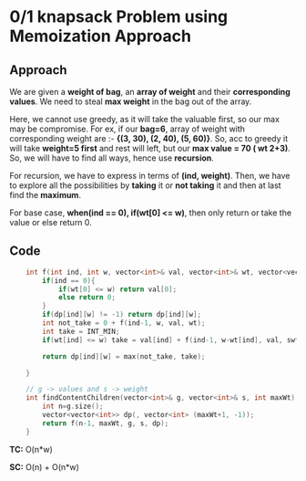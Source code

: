 # 0/1 knapsack Problem using Memoization Approach

## Approach

We are given a **weight of bag**, an **array of weight** and their **corresponding values**. We need to steal **max weight** in the bag out of the array.

Here, we cannot use greedy, as it will take the valuable first, so our max may be compromise. For ex, if our **bag=6**, array of weight with corresponding weight are :- **{(3, 30), (2, 40), (5, 60)}**. So, acc to greedy it will take **weight=5 first** and rest will left, but our **max value = 70 ( wt 2+3)**. So, we will have to find all ways, hence use **recursion**.

For recursion, we have to express in terms of **(ind, weight)**. Then, we have to explore all the possibilities by **taking** it or **not taking** it and then at last find the **maximum**.

For base case, **when(ind == 0), if(wt[0] <= w)**, then only return or take the value or else return 0.

## Code

```c++
    int f(int ind, int w, vector<int>& val, vector<int>& wt, vector<vector<int>>& dp){
        if(ind == 0){
            if(wt[0] <= w) return val[0];
            else return 0;
        }
        if(dp[ind][w] != -1) return dp[ind][w];
        int not_take = 0 + f(ind-1, w, val, wt);
        int take = INT_MIN;
        if(wt[ind] <= w) take = val[ind] + f(ind-1, w-wt[ind], val, swt;

        return dp[ind][w] = max(not_take, take);

    }

    // g -> values and s -> weight
    int findContentChildren(vector<int>& g, vector<int>& s, int maxWt) {
        int n=g.size();
        vector<vector<int>> dp(, vector<int> (maxWt+1, -1));
        return f(n-1, maxWt, g, s, dp);
    }
```

**TC:** O(n\*w)

**SC:** O(n) + O(n\*w)

